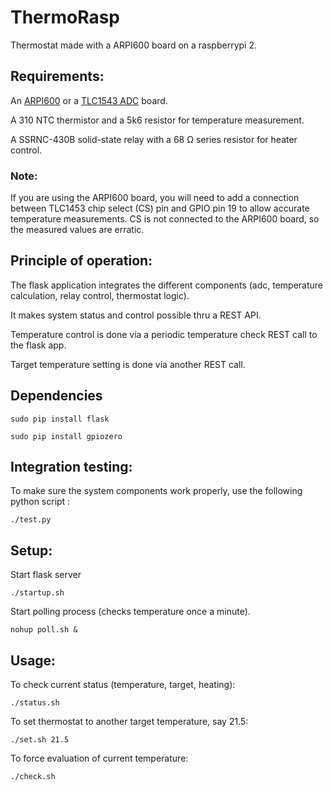 # ThermoRasp
Thermostat made with a ARPI600 board on a raspberrypi 2.

## Requirements:

An [ARPI600](https://www.waveshare.com/wiki/ARPI600) or a [TLC1543 ADC](https://www.waveshare.com/wiki/TLC1543_ADC_Board) board.

A 310 NTC thermistor and a 5k6 resistor for temperature measurement.

A SSRNC-430B solid-state relay with a 68 Ω series resistor for heater control. 

### Note:

If you are using the ARPI600 board, you will need to add a connection between TLC1453 chip select (CS) pin and GPIO 
pin 19 to allow accurate temperature measurements. CS is not connected to the ARPI600 
board, so the measured values are erratic.

## Principle of operation:

The flask application integrates the different components 
(adc, temperature calculation, relay control, thermostat logic).

It makes system status and control possible thru a REST API.

Temperature control is done via a periodic temperature check REST call to the flask app.

Target temperature setting is done via another REST call.

## Dependencies

`sudo pip install flask`

`sudo pip install gpiozero`

## Integration testing:

To make sure the system components work properly, use the following python script :

`./test.py`

## Setup:

Start flask server

`./startup.sh`

Start polling process (checks temperature once a minute).

`nohup poll.sh &`

## Usage:

To check current status (temperature, target, heating):

`./status.sh`

To set thermostat to another target temperature, say 21.5:

`./set.sh 21.5`

To force evaluation of current temperature:

`./check.sh`


 
